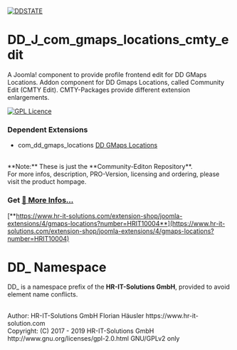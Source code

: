 [![DDSTATE](https://img.shields.io/badge/status-ALPHA-red.svg?style=flat)](https://img.shields.io/badge/status-ALPHA-red.svg?style=flat)

# DD_J_com_gmaps_locations_cmty_edit
A Joomla! component to provide profile frontend edit for DD GMaps Locations. Addon component for DD Gmaps Locations, called Community Edit (CMTY Edit). CMTY-Packages provide different extension enlargements.

[![GPL Licence](https://badges.frapsoft.com/os/gpl/gpl.png?v=102)](https://opensource.org/licenses/GPL-2.0/)

### Dependent Extensions
- com_dd_gmaps_locations [DD GMaps Locations](https://github.com/hr-it-solutions/DD_J_com_gmaps_locations)<br>
<br>
**Note:** These is just the **Community-Editon Repository**.<br>
For more infos, description, PRO-Version, licensing and ordering, please visit the product hompage.

### Get  [**🔗 More Infos...**](https://www.hr-it-solutions.com/extension-shop/joomla-extensions/4/gmaps-locations?number=HRIT10004)
[**https://www.hr-it-solutions.com/extension-shop/joomla-extensions/4/gmaps-locations?number=HRIT10004**](https://www.hr-it-solutions.com/extension-shop/joomla-extensions/4/gmaps-locations?number=HRIT10004)

# DD_ Namespace
DD_ is a namespace prefix of the **HR-IT-Solutions GmbH**, provided to avoid element name conflicts. 

<br>
Author: HR-IT-Solutions GmbH Florian Häusler https://www.hr-it-solution.com <br>
Copyright: (C) 2017 - 2019 HR-IT-Solutions GmbH <br>
http://www.gnu.org/licenses/gpl-2.0.html GNU/GPLv2 only

